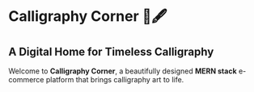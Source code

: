 # Calligraphy Corner 🎨🖋️  
## A Digital Home for Timeless Calligraphy  

Welcome to **Calligraphy Corner**, a beautifully designed **MERN stack** e-commerce platform that brings calligraphy art to life.  
